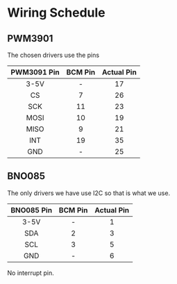 # Wiring Schedule

## PWM3901

The chosen drivers use the pins

| PWM3091 Pin | BCM Pin | Actual Pin |
|:-:|:-:|:-:|
| 3-5V | - | 17 |
| CS | 7 | 26 |
| SCK | 11 | 23 |
| MOSI | 10 | 19 |
| MISO | 9 | 21 |
| INT | 19 | 35 |
| GND | - | 25 |

## BNO085

The only drivers we have use I2C so that is what we use.

| BNO085 Pin | BCM Pin | Actual Pin |
|:----:|:-:|:-:|
| 3-5V | - | 1 |
| SDA  | 2 | 3 |
| SCL  | 3 | 5 |
| GND  | - | 6 |

No interrupt pin.
